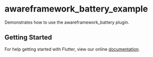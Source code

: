 # awareframework_battery_example

Demonstrates how to use the awareframework_battery plugin.

## Getting Started

For help getting started with Flutter, view our online
[documentation](https://flutter.io/).
